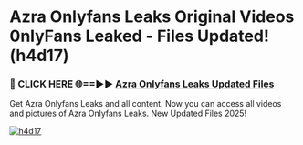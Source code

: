 # Azra Onlyfans Leaks Original Videos 0nlyFans Leaked - Files Updated! (h4d17)

<h3>🔴 CLICK HERE 🌐==►► <a href="https://best4dudes.click/HH4t6V" rel="nofollow">Azra Onlyfans Leaks Updated Files</a></h3>

Get Azra Onlyfans Leaks and all content. Now you can access all videos and pictures of Azra Onlyfans Leaks. New Updated Files 2025!

[![h4d17](https://github.com/user-attachments/assets/8c521d6e-e6e3-4a75-9320-d58ab9d79d5b)](https://best4dudes.click/HH4t6V)
